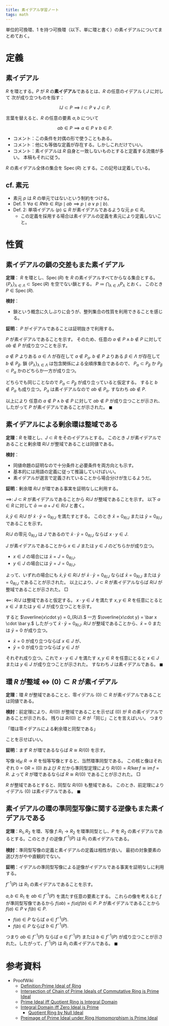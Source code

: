 ```yaml
---
title: 素イデアル学習ノート
tags: math
---
```


単位的可換環、1 を持つ可換環（以下、単に環と書く）の素イデアルについてまとめておく。

# 定義

## 素イデアル

$R$ を環とする。$P$ が $R$ の**素イデアル**であるとは、$R$ の任意のイデアル $I, J$ に対して
次が成り立つものを指す：

$$
IJ \subset P \implies I \subset P \lor J \subset P.
$$

言葉を替えると、$R$ の任意の要素 $a, b$ について

$$
ab \in P \implies a \in P \lor b \in P.
$$

* コメント：この条件を対偶の形で使うこともある。
* コメント：他にも等価な定義が存在する。しかしこれだけでいい。
* コメント：素イデアルは $R$ 自身と一致しないものとすると定義する流儀が多い。
  本稿もそれに従う。

$R$ の素イデアル全体の集合を $\operatorname{Spec}(R)$ とする。この記号は定着している。

## cf. 素元

* 素元 $p$ は $R$ の単元ではないという制約をつける。
* Def. 1: $\forall a\in R \forall b \in R(p \mid ab \implies p \mid a \lor p \mid b).$
* Def. 2: 単項イデアル $(p) \subsetneq R$ が素イデアルであるような元 $p \in R$。
  * この定義を採用する場合は素イデアルの定義を素元により定義しないこと。

# 性質

## 素イデアルの鎖の交差もまた素イデアル

**定理**：
$R$ を環とし、$\operatorname{Spec}(R)$ を $R$ の素イデアルすべてからなる集合とする。
$\lbrace P_{\lambda}\rbrace_{\lambda \in \Lambda} \subset \operatorname{Spec}(R)$ を空でない鎖とする。
$P \coloneqq \bigcap_{\lambda \in \Lambda}P_\lambda$ とおく。
このとき $P \in \operatorname{Spec}(R).$

**検討**：

* 鎖という概念に久しぶりに会うが、整列集合の性質を利用できることを感じる。

**証明**：
$P$ がイデアルであることは証明抜きで利用する。

$P$ が素イデアルであることを示す。
そのため、任意の $a \notin P \land b \notin P$ に対して
$ab \notin P$ が成り立つことを示す。

$a \notin P$ よりある $\alpha \in \Lambda$ が存在して $a \notin P_\alpha.$
$b \notin P$ よりある $\beta \in \Lambda$ が存在して $b \notin P_\beta.$
鎖 $\lbrace P_{\lambda}\rbrace_{\lambda \in \Lambda}$ は包含関係による全順序集合であるので、
$P_\alpha \subset P_\beta$ か $P_\beta \subset P_\alpha$ かのどちらか一方が成り立つ。

どちらでも同じことなので $P_\alpha \subset P_\beta$ が成り立っていると仮定する。
すると $b \notin P_\alpha$ も成り立つ。$P_\alpha$ は素イデアルなので
$ab \notin P_\alpha.$ すなわち $ab \notin P.$

以上により 任意の $a \notin P \land b \notin P$ に対して
$ab \notin P$ が成り立つことが示され、したがって $P$ が素イデアルであることが示された。
$\blacksquare$

## 素イデアルによる剰余環は整域である

**定理**：$R$ を環とし、$J \subset R$ をそのイデアルとする。
このとき $J$ が素イデアルであることと剰余環 $R/J$ が整域であることは同値である。

**検討**：

* 同値命題の証明なので十分条件と必要条件を両方向とも示す。
* 基本的には用語の定義に従って推論していけばいい。
* 素イデアルが選言で定義されていることから場合分けが生じるようだ。

**証明**：剰余環 $R/J$ が環である事実を証明なしに利用する。

$\implies\colon$
$J \subset R$ が素イデアルであることから $R/J$ が整域であることを示す。
以下 $a \in R$ に対して $\bar{a} \coloneqq a + J \in R/J$ と書く。

$\bar{x}, \bar{y} \in R/J$ が $\bar{x}\cdot\bar{y} = 0_{R/J}$ を満たすとする。
このとき $\bar{x} = 0_{R/J}$ または $\bar{y} = 0_{R/J}$ であることを示す。

$R/J$ の零元 $0_{R/J}$ は $J$ であるので
$\bar{x}\cdot\bar{y} = 0_{R/J}$ ならば $x \cdot y \in J.$

$J$ が素イデアルであることから $x \in J$ または $y \in J$ のどちらかが成り立つ。

* $x \in J$ の場合には $\bar{x} = J = 0_{R/J}.$
* $y \in J$ の場合には $\bar{y} = J = 0_{R/J}.$

よって、いずれの場合にも $\bar{x}, \bar{y} \in R/J$ が $\bar{x}\cdot\bar{y} = 0_{R/J}$
ならば $\bar{x} = 0_{R/J}$ または $\bar{y} = 0_{R/J}$ であることが示された。
以上により、$J \subset R$ が素イデアルならば $R/J$ が整域であることが示された。
$\Box$

$\impliedby\colon$
$R/J$ は整域であると仮定する。
$x \cdot y \in J$ を満たす $x, y \in R$ を任意にとると
$x \in J$ または $y \in J$ が成り立つことを示す。

すると $\overline{x\cdot y} = 0_{R/J}.$
一方 $\overline{x\cdot y} = \bar x \cdot \bar y.$
したがって $\bar x \cdot \bar y = 0_{R/J}.$
$R/J$ が整域であることから、$\bar x = 0$ または $\bar y = 0$ が成り立つ。

* $\bar x = 0$ が成り立つならば $x \in J$ が、
* $\bar y = 0$ が成り立つならば $y \in J$ が

それぞれ成り立つ。これで $x \cdot y \in J$ を満たす $x, y \in R$ を任意にとると
$x \in J$ または $y \in J$ が成り立つことが示された。
すなわち $J$ は素イデアルである。
$\blacksquare$

## 環 $R$ が整域 $\iff$ $(0) \subset R$ が素イデアル

**定理**：環 $R$ が整域であることと、零イデアル $(0) \subset R$ が素イデアルであることは同値である。

**検討**：前定理により、$R/(0)$ が整域であることを示せば $(0)$ が $R$ の素イデアルであることが示される。
残りは $R/(0)$ と $R$ が「同じ」ことを言えばいい。
つまり

「環は零イデアルによる剰余環と同型である」

ことを示せばいい。

**証明**：まず $R$ が環であるならば $R \cong R/(0)$ を示す。

写像 $\operatorname{id}_R\colon R \longrightarrow R$ を恒等写像とすると、当然環準同型である。
この核と像はそれぞれ $0 = 0R = (0)$ および $R$ だから準同型定理により $R/(0) = R/\ker{f} \cong \operatorname{im}f = R.$
よって $R$ が環であるならば $R \cong R/(0)$ であることが示された。
$\Box$

$R$ が整域であるとすると、同型な $R/(0)$ も整域である。
このとき、前定理によりイデアル $(0)$ は素イデアルである。
$\blacksquare$

## 素イデアルの環の準同型写像に関する逆像もまた素イデアルである

**定理**：$R_1, R_2$ を環、写像 $f\colon R_1 \longrightarrow R_2$
を環準同型とし、$P$ を $R_2$ の素イデアルであるとする。このとき $f$ の逆像
$f^{-1}(P)$ は $R_1$ の素イデアルである。

**検討**：準同型写像の定義と素イデアルの定義は相性が良い。
最初の対象要素の選び方がやや直観的でない。

**証明**：イデアルの準同型写像による逆像がイデアルである事実を証明なしに利用する。

$f^{-1}(P)$ は $R_1$ の素イデアルであることを示す。

$a, b \in R_1$ を $ab \in f^{-1}(P)$ を満たす任意の要素とする。
これらの像を考えると $f$ が準同型写像であるから $f(ab) = f(a)f(b) \in P.$
$P$ が素イデアルであることから $f(a) \in P \lor f(b) \in P.$

* $f(a) \in P$ ならば $a \in f^{-1}(P).$
* $f(b) \in P$ ならば $b \in f^{-1}(P).$

つまり $ab \in f^{-1}(P)$ ならば $a \in f^{-1}(P)$ または $b \in f^{-1}(P)$
が成り立つことが示された。したがって、$f^{-1}(P)$ は $R_1$ の素イデアルである。
$\blacksquare$

# 参考資料

* ProofWiki
  * [Definition:Prime Ideal of Ring](https://proofwiki.org/wiki/Definition:Prime_Ideal_of_Ring)
  * [Intersection of Chain of Prime Ideals of Commutative Ring is Prime Ideal](https://proofwiki.org/wiki/Intersection_of_Chain_of_Prime_Ideals_of_Commutative_Ring_is_Prime_Ideal)
  * [Prime Ideal iff Quotient Ring is Integral Domain](https://proofwiki.org/wiki/Prime_Ideal_iff_Quotient_Ring_is_Integral_Domain)
  * [Integral Domain iff Zero Ideal is Prime](https://proofwiki.org/wiki/Integral_Domain_iff_Zero_Ideal_is_Prime)
    * [Quotient Ring by Null Ideal](https://proofwiki.org/wiki/Quotient_Ring_by_Null_Ideal)
  * [Preimage of Prime Ideal under Ring Homomorphism is Prime Ideal](https://proofwiki.org/wiki/Preimage_of_Prime_Ideal_under_Ring_Homomorphism_is_Prime_Ideal)
